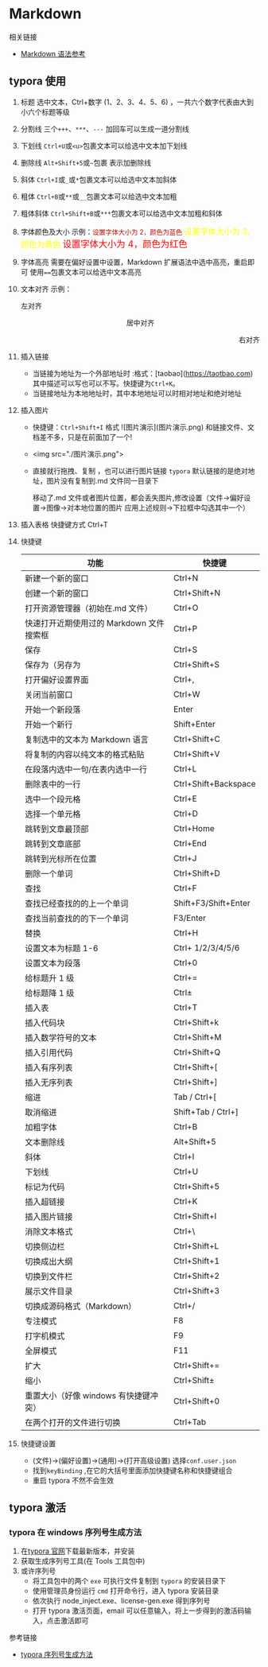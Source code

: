 # Markdown

相关链接

- [Markdown 语法参考](https://www.imooc.com/wiki/markdownlesson/markdowntable.html)

## typora 使用

1. 标题
   选中文本，Ctrl+数字 (1、2、3、4、5、6) ，一共六个数字代表由大到小六个标题等级
2. 分割线
   三个`+++`、`***`、`---` 加回车可以生成一道分割线
3. 下划线
   `Ctrl+U`或`<u>`包裹文本可以给选中文本加下划线
4. 删除线
   `Alt+Shift+5`或`~`包裹 表示加删除线
5. 斜体
   `Ctrl+I`或`_`或`*`包裹文本可以给选中文本加斜体
6. 粗体
   `Ctrl+B`或`**`或`__`包裹文本可以给选中文本加粗
7. 粗体斜体
   `Ctrl+Shift+B`或`***`包裹文本可以给选中文本加粗和斜体
8. 字体颜色及大小
   示例：<font size=2 color="bule">设置字体大小为 2，颜色为蓝色</font>
   <font size=3 color="yellow">设置字体大小为 3，颜色为黄色</font>
   <font size=4 color="red">设置字体大小为 4，颜色为红色</font>
9. 字体高亮
   需要在偏好设置中设置，Markdown 扩展语法中选中高亮，重启即可
   使用`==`包裹文本可以给选中文本高亮
10. 文本对齐
    示例：<p align="lift">左对齐</p>
    <p align="center">居中对齐</p>
    <p align="right">右对齐</p>
11. 插入链接
    - 当链接为地址为一个外部地址时 :格式：\[taobao\](https://taotbao.com) 其中描述可以写也可以不写。快捷键为`Ctrl+K`。
    - 当链接地址为本地地址时，其中本地地址可以时相对地址和绝对地址
12. 插入图片

    - 快捷键：`Ctrl+Shift+I` 格式 !\[图片演示\](图片演示.png) 和链接文件、文档差不多，只是在前面加了一个!
    - \<img src="./图片演示.png"\>
    - 直接就行拖拽、复制 ，也可以进行图片链接 `typora` 默认链接的是绝对地址，图片没有复制到.md 文件同一目录下

      移动了.md 文件或者图片位置，都会丢失图片,修改设置（文件->偏好设置->图像->对本地位置的图片 应用上述规则->下拉框中勾选其中一个）

13. 插入表格
    快捷键方式 Ctrl+T
14. 快捷键

    | 功能                                     | 快捷键               |
    | ---------------------------------------- | -------------------- |
    | 新建一个新的窗口                         | Ctrl+N               |
    | 创建一个新的窗口                         | Ctrl+Shift+N         |
    | 打开资源管理器（初始在.md 文件）         | Ctrl+O               |
    | 快速打开近期使用过的 Markdown 文件搜索框 | Ctrl+P               |
    | 保存                                     | Ctrl+S               |
    | 保存为（另存为                           | Ctrl+Shift+S         |
    | 打开偏好设置界面                         | Ctrl+,               |
    | 关闭当前窗口                             | Ctrl+W               |
    | 开始一个新段落                           | Enter                |
    | 开始一个新行                             | Shift+Enter          |
    | 复制选中的文本为 Markdown 语言           | Ctrl+Shift+C         |
    | 将复制的内容以纯文本的格式粘贴           | Ctrl+Shift+V         |
    | 在段落内选中一句/在表内选中一行          | Ctrl+L               |
    | 删除表中的一行                           | Ctrl+Shift+Backspace |
    | 选中一个段元格                           | Ctrl+E               |
    | 选择一个单元格                           | Ctrl+D               |
    | 跳转到文章最顶部                         | Ctrl+Home            |
    | 跳转到文章底部                           | Ctrl+End             |
    | 跳转到光标所在位置                       | Ctrl+J               |
    | 删除一个单词                             | Ctrl+Shift+D         |
    | 查找                                     | Ctrl+F               |
    | 查找已经查找的的上一个单词               | Shift+F3/Shift+Enter |
    | 查找当前查找的的下一个单词               | F3/Enter             |
    | 替换                                     | Ctrl+H               |
    | 设置文本为标题 1-6                       | Ctrl+ 1/2/3/4/5/6    |
    | 设置文本为段落                           | Ctrl+0               |
    | 给标题升 1 级                            | Ctrl+=               |
    | 给标题降 1 级                            | Ctrl±                |
    | 插入表                                   | Ctrl+T               |
    | 插入代码块                               | Ctrl+Shift+k         |
    | 插入数学符号的文本                       | Ctrl+Shift+M         |
    | 插入引用代码                             | Ctrl+Shift+Q         |
    | 插入有序列表                             | Ctrl+Shift+[         |
    | 插入无序列表                             | Ctrl+Shift+]         |
    | 缩进                                     | Tab / Ctrl+[         |
    | 取消缩进                                 | Shift+Tab / Ctrl+]   |
    | 加粗字体                                 | Ctrl+B               |
    | 文本删除线                               | Alt+Shift+5          |
    | 斜体                                     | Ctrl+I               |
    | 下划线                                   | Ctrl+U               |
    | 标记为代码                               | Ctrl+Shift+5         |
    | 插入超链接                               | Ctrl+K               |
    | 插入图片链接                             | Ctrl+Shift+I         |
    | 消除文本格式                             | Ctrl+\               |
    | 切换侧边栏                               | Ctrl+Shift+L         |
    | 切换成出大纲                             | Ctrl+Shift+1         |
    | 切换到文件栏                             | Ctrl+Shift+2         |
    | 展示文件目录                             | Ctrl+Shift+3         |
    | 切换成源码格式（Markdown）               | Ctrl+/               |
    | 专注模式                                 | F8                   |
    | 打字机模式                               | F9                   |
    | 全屏模式                                 | F11                  |
    | 扩大                                     | Ctrl+Shift+=         |
    | 缩小                                     | Ctrl+Shift±          |
    | 重置大小（好像 windows 有快捷键冲突）    | Ctrl+Shift+0         |
    | 在两个打开的文件进行切换                 | Ctrl+Tab             |

15. 快捷键设置
    - (文件)->(偏好设置)->(通用)->(打开高级设置) 选择`conf.user.json`
    - 找到`keyBinding` ,在它的大括号里面添加快捷键名称和快捷键组合
    - 重启 typora 不然不会生效

## typora 激活

### typora 在 windows 序列号生成方法

1. 在[typora 官网](https://typoraio.cn/)下载最新版本，并安装
2. 获取生成序列号工具(在 Tools 工具包中)
3. 或许序列号
   - 将工具包中的两个 `exe` 可执行文件复制到 `typora` 的安装目录下
   - 使用管理员身份运行 `cmd` 打开命令行，进入 typora 安装目录
   - 依次执行 node_inject.exe、license-gen.exe 得到序列号
   - 打开 typora 激活页面，email 可以任意输入，将上一步得到的激活码输入，点击激活即可

参考链接

- [typora 序列号生成方法](https://blog.csdn.net/niceBCZZ/article/details/137568047?utm_medium=distribute.pc_relevant.none-task-blog-2~default~baidujs_baidulandingword~default-5-137568047-blog-139095261.235^v43^pc_blog_bottom_relevance_base9&spm=1001.2101.3001.4242.4&utm_relevant_index=8)
